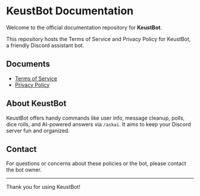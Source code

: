 # KeustBot Documentation

Welcome to the official documentation repository for **KeustBot**.

This repository hosts the Terms of Service and Privacy Policy for KeustBot, a friendly Discord assistant bot.

## Documents

- [Terms of Service](terms-of-service.md)  
- [Privacy Policy](privacy-policy.md)  

## About KeustBot

KeustBot offers handy commands like user info, message cleanup, polls, dice rolls, and AI-powered answers via `/askai`. It aims to keep your Discord server fun and organized.

## Contact

For questions or concerns about these policies or the bot, please contact the bot owner.

---

Thank you for using KeustBot!
